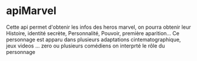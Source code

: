 # apiMarvel
Cette api permet d'obtenir les infos des heros marvel, on pourra obtenir leur Histoire, identité secrète, Personnalité, Pouvoir, première aparition...
Ce personnage est apparu dans plusieurs adaptations cintematographique, jeux videos ... 
zero ou plusieurs comédiens on interprté le rôle du personnage
